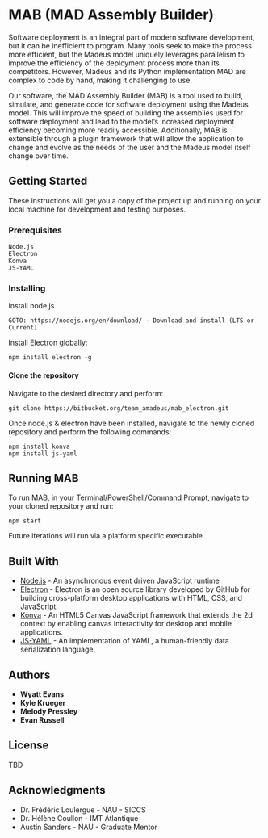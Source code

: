 # MAB (MAD Assembly Builder)

Software deployment is an integral part of modern software development, but it can be inefficient to program. Many tools seek to make the process more efficient, but the Madeus model uniquely leverages parallelism to improve the efficiency of the deployment process more than its competitors. However, Madeus and its Python implementation MAD are complex to code by hand, making it challenging to use.

Our software, the MAD Assembly Builder (MAB) is a tool used to build, simulate, and generate code for software deployment using the Madeus model. This will improve the speed of building the assemblies used for software deployment and lead to the model’s increased deployment efficiency becoming more readily accessible. Additionally, MAB is extensible through a plugin framework that will allow the application to change and evolve as the needs of the user and the Madeus model itself change over time.

## Getting Started

These instructions will get you a copy of the project up and running on your local machine for development and testing purposes.

### Prerequisites

```
Node.js
Electron
Konva
JS-YAML
```

### Installing

Install node.js

```
GOTO: https://nodejs.org/en/download/ - Download and install (LTS or Current)
```

Install Electron globally:

```
npm install electron -g
```

#### Clone the repository
Navigate to the desired directory and perform:

```
git clone https://bitbucket.org/team_amadeus/mab_electron.git
```

Once node.js & electron have been installed, navigate to the newly cloned repository and perform the following commands:

```
npm install konva
npm install js-yaml
```

## Running MAB

To run MAB, in your Terminal/PowerShell/Command Prompt, navigate to your cloned repository and run:

```
npm start
```

Future iterations will run via a platform specific executable.

## Built With

* [Node.js](https://nodejs.org/en/) - An asynchronous event driven JavaScript runtime
* [Electron](https://electronjs.org/) - Electron is an open source library developed by GitHub for building cross-platform desktop applications with HTML, CSS, and JavaScript.
* [Konva](https://rometools.github.io/rome/) - An HTML5 Canvas JavaScript framework that extends the 2d context
by enabling canvas interactivity for desktop and mobile applications.
* [JS-YAML](https://github.com/nodeca/js-yaml) - An implementation of YAML, a human-friendly data serialization language.

## Authors

* **Wyatt Evans**
* **Kyle Krueger**
* **Melody Pressley**
* **Evan Russell**

## License

TBD

## Acknowledgments

* Dr. Frédéric Loulergue - NAU - SICCS
* Dr. Hélène Coullon - IMT Atlantique
* Austin Sanders - NAU - Graduate Mentor
